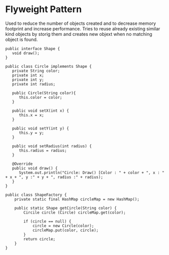 # Flyweight Pattern

Used to reduce the number of objects created and to decrease memory footprint and increase performance. Tries to reuse already existing similar kind objects by storig them and creates new objext when no matching object is found.

```
public interface Shape {
   void draw();
}

public class Circle implements Shape {
   private String color;
   private int x;
   private int y;
   private int radius;

   public Circle(String color){
      this.color = color;
   }

   public void setX(int x) {
      this.x = x;
   }

   public void setY(int y) {
      this.y = y;
   }

   public void setRadius(int radius) {
      this.radius = radius;
   }

   @Override
   public void draw() {
      System.out.println("Circle: Draw() [Color : " + color + ", x : " + x + ", y :" + y + ", radius :" + radius);
   }
}

public class ShapeFactory {
    private static final HashMap circleMap = new HashMap();

    public static Shape getCircle(String color) {
        Circile circle (Circle) circleMap.get(color);

        if (circle == null) {
            circle = new Circle(color);
            circleMap.put(color, circle);
        }
        return circle;
    }
}
```